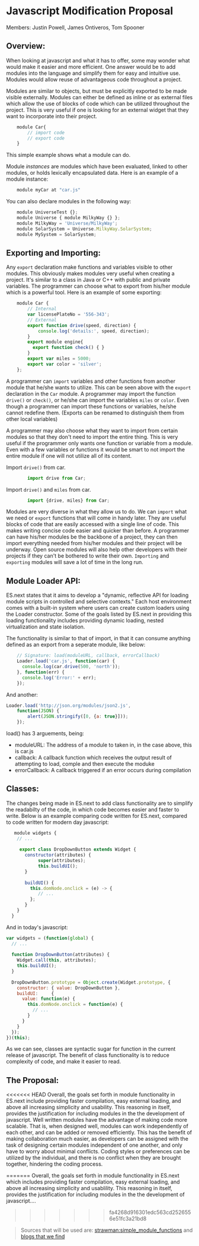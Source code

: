 Javascript Modification Proposal
================================

Members: Justin Powell, James Ontiveros, Tom Spooner

Overview:
---------
When looking at javascript and what it has to offer, some may wonder what would make it easier and more efficient. One answer would be to add modules into the language and simplify them for easy and intuitive use. Modules would allow reuse of advantageous code throughout a project.

Modules are similar to objects, but must be explicitly exported to be made visible externally. Modules can either be defined as inline or as external files which allow the use of blocks of code which can be utilized throughout the project. This is very useful if one is looking for an external widget that they want to incorporate into their project. 

```javascript
	module Car{
		// import code
		// export code
	}
```

This simple example shows what a module can do.

Module *instances* are modules which have been evaluated, linked to other modules, or holds lexically encapsulated data. Here is an example of a module instance:
	
```javascript
	module myCar at "car.js"
```

You can also declare modules in the following way:

```javascript
	module UniverseTest {};
	module Universe { module MilkyWay {} };
	module MilkyWay = 'Universe/MilkyWay';
	module SolarSystem = Universe.MilkyWay.SolarSystem;
	module MySystem = SolarSystem;
```

Exporting and Importing:
------------------------
Any `export` declaration make functions and variables visible to other modules. This obviously makes modules very useful when creating a project. It's similar to a class in Java or C++ with public and private variables. The programmer can choose what to export from his/her module which is a powerful tool. Here is an example of some exporting:

```javascript
	module Car {
	  	// Internal
	  	var licensePlateNo = '556-343';
	  	// External
	  	export function drive(speed, direction) {
	    	console.log('details:', speed, direction);
	  	}
	  	export module engine{
	  	  export function check() { }
	  	}
	  	export var miles = 5000;
	  	export var color = 'silver';
	};
```
A programmer can `import` variables and other functions from another module that he/she wants to utilize. This can be seen above with the `export` declaration in the `Car` module. A programmer may import the function `drive()` or `check()`, or he/she can import the variables `miles` or `color`. Even though a programmer can import these functions or variables, he/she cannot redefine them. (Exports can be renamed to distinguish them from other local variables)

A programmer may also choose what they want to import from certain modules so that they don't need to import the entire thing. This is very useful if the programmer only wants one function or variable from a module. Even with a few variables or functions it would be smart to not import the entire module if one will not utilize all of its content.

Import `drive()` from car.

```javascript
		import drive from Car;
```

Import `drive()` and `miles` from car.

```javascript
		import {drive, miles} from Car;
```

Modules are very diverse in what they allow us to do. We can `import` what we need or `export` functions that will come in handy later. They are useful blocks of code that are easily accessed with a single line of code. This makes writing concise code easier and quicker than before. A programmer can have his/her modules be the backbone of a project, they can then import everything needed from his/her modules and their project will be underway. Open source modules will also help other developers with their projects if they can't be bothered to write their own. `Importing` and `exporting` modules will save a lot of time in the long run.

Module Loader API:
------------------
ES.next states that it aims to develop a "dynamic, reflective API for loading module scripts in controlled and selective contexts." Each host environment comes with a built-in system where users can create custom loaders using the Loader constructor. Some of the goals listed by ES.next in providing this loading functionality includes providing dynamic loading, nested virtualization and state isolation. 

The functionality is similar to that of import, in that it can consume anything defined as an export from a seperate module, like below:
```javascript
	// Signature: load(moduleURL, callback, errorCallback)
	Loader.load('car.js', function(car) {
  	  console.log(car.drive(500, 'north'));
	}, function(err) {
  	  console.log('Error:' + err);
	});
```
And another:
```javascript
Loader.load('http://json.org/modules/json2.js',
    function(JSON) {
        alert(JSON.stringify([0, {a: true}]));
    });
```

load() has 3 arguements, being:

* moduleURL: The address of a module to taken in, in the case above, this is car.js
* callback: A callback function which receives the output result of attempting to load, comple and then execute the moduke
* errorCallback: A callback triggered if an error occurs during compilation


Classes:
--------
The changes being made in ES.next to add class functionality are to simplify the readabilty of the code, in which code becomes easier and faster to write. Below is an example comparing code written for ES.next, compared to code written for modern day javascript:

```javascript
   module widgets {
  	// ...
 
     export class DropDownButton extends Widget {
       constructor(attributes) {
      	    super(attributes);
      	    this.buildUI();
       }
 
       buildUI() {
         this.domNode.onclick = (e) -> {
        	// ...
       	 };
       }
    }
  }
```

And in today's javascript:

```javascript
var widgets = (function(global) {
  // ...
 
  function DropDownButton(attributes) {
    Widget.call(this, attributes);
    this.buildUI();
  }
 
  DropDownButton.prototype = Object.create(Widget.prototype, {
    constructor: { value: DropDownButton },
    buildUI:     {
      value: function(e) {
        this.domNode.onclick = function(e) {
          // ...
        }
      }
    }
  });
})(this);
```

As we can see, classes are syntactic sugar for function in the current release of javascript. The benefit of class functionality is to reduce complexity of code, and make it easier to read.

The Proposal:
-------------
<<<<<<< HEAD
Overall, the goals set forth in module functionality in ES.next include providing faster compilation, easy external loading, and above all increasing simplicity and usability. 
This reasoning in itself, provides the justification for including modules in the the development of javascript.
Well written modules have the advantage of making code more scalable. That is, when designed well, modules can work independently of each other, and can be added or removed efficiently. This has the benefit of making collaboration much easier, as developers can be assigned with the task of designing certain modules independent of one another, and only have to worry about minimal conflicts. Coding styles or preferences can be utilized by the individual, and there is no conflict when they are brought together, hindering the coding process.

=======
Overall, the goals set forth in module functionality in ES.next which includes providing faster compilation, easy external loading, and above all increasing simplicity and usablility. 
This reasoning in itself, provides the justification for including modules in the the development of javascript....
>>>>>>> fa4268d916301edc563cd2526556e51fc3a21bd8

> Sources that will be used are: [strawman:simple_module_functions](http://wiki.ecmascript.org/doku.php?id=strawman:simple_module_functions) and [blogs  that we find](http://addyosmani.com/blog/a-few-new-things-coming-to-javascript/)
